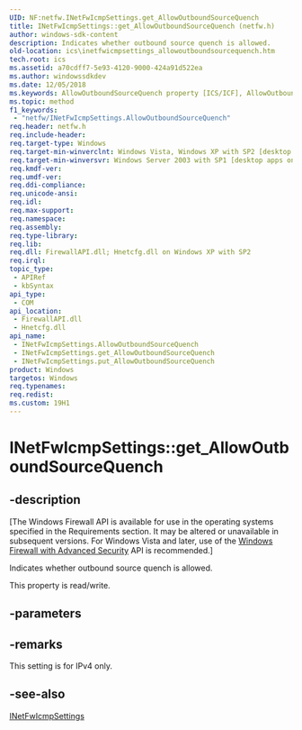 ```yaml
---
UID: NF:netfw.INetFwIcmpSettings.get_AllowOutboundSourceQuench
title: INetFwIcmpSettings::get_AllowOutboundSourceQuench (netfw.h)
author: windows-sdk-content
description: Indicates whether outbound source quench is allowed.
old-location: ics\inetfwicmpsettings_allowoutboundsourcequench.htm
tech.root: ics
ms.assetid: a70cdff7-5e93-4120-9000-424a91d522ea
ms.author: windowssdkdev
ms.date: 12/05/2018
ms.keywords: AllowOutboundSourceQuench property [ICS/ICF], AllowOutboundSourceQuench property [ICS/ICF],INetFwIcmpSettings interface, INetFwIcmpSettings interface [ICS/ICF],AllowOutboundSourceQuench property, INetFwIcmpSettings.AllowOutboundSourceQuench, INetFwIcmpSettings.get_AllowOutboundSourceQuench, INetFwIcmpSettings::AllowOutboundSourceQuench, INetFwIcmpSettings::get_AllowOutboundSourceQuench, INetFwIcmpSettings::put_AllowOutboundSourceQuench, get_AllowOutboundSourceQuench, ics.inetfwicmpsettings_allowoutboundsourcequench, netfw/INetFwIcmpSettings::AllowOutboundSourceQuench, netfw/INetFwIcmpSettings::get_AllowOutboundSourceQuench, netfw/INetFwIcmpSettings::put_AllowOutboundSourceQuench
ms.topic: method
f1_keywords: 
 - "netfw/INetFwIcmpSettings.AllowOutboundSourceQuench"
req.header: netfw.h
req.include-header: 
req.target-type: Windows
req.target-min-winverclnt: Windows Vista, Windows XP with SP2 [desktop apps only]
req.target-min-winversvr: Windows Server 2003 with SP1 [desktop apps only]
req.kmdf-ver: 
req.umdf-ver: 
req.ddi-compliance: 
req.unicode-ansi: 
req.idl: 
req.max-support: 
req.namespace: 
req.assembly: 
req.type-library: 
req.lib: 
req.dll: FirewallAPI.dll; Hnetcfg.dll on Windows XP with SP2
req.irql: 
topic_type:
 - APIRef
 - kbSyntax
api_type:
 - COM
api_location:
 - FirewallAPI.dll
 - Hnetcfg.dll
api_name:
 - INetFwIcmpSettings.AllowOutboundSourceQuench
 - INetFwIcmpSettings.get_AllowOutboundSourceQuench
 - INetFwIcmpSettings.put_AllowOutboundSourceQuench
product: Windows
targetos: Windows
req.typenames: 
req.redist: 
ms.custom: 19H1
---
```


# INetFwIcmpSettings::get_AllowOutboundSourceQuench


## -description


<p class="CCE_Message">[The Windows Firewall API is available for use in the operating systems specified in the Requirements section. It may be altered or unavailable in subsequent versions. For Windows Vista and later, use of the <a href="https://docs.microsoft.com/previous-versions/windows/desktop/ics/windows-firewall-advanced-security-start-page">Windows Firewall with Advanced Security</a> API is recommended.]

Indicates whether outbound source quench is allowed.

This property is read/write.


## -parameters


## -remarks



This setting is  for IPv4 only.




## -see-also




<a href="https://docs.microsoft.com/previous-versions/windows/desktop/api/netfw/nn-netfw-inetfwicmpsettings">INetFwIcmpSettings</a>
 

 

